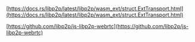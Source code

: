 [https://docs.rs/libp2p/latest/libp2p/wasm_ext/struct.ExtTransport.html](https://docs.rs/libp2p/latest/libp2p/wasm_ext/struct.ExtTransport.html)

[https://github.com/libp2p/js-libp2p-webrtc](https://github.com/libp2p/js-libp2p-webrtc)
